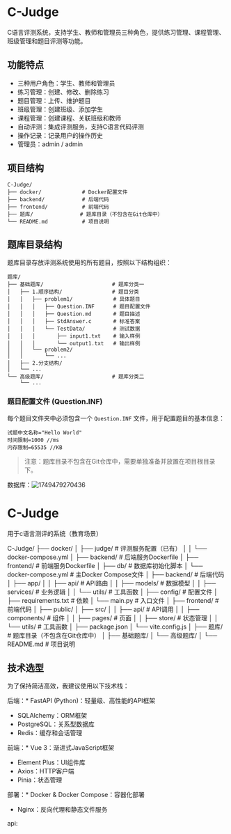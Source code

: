 # C-Judge

C语言评测系统，支持学生、教师和管理员三种角色，提供练习管理、课程管理、班级管理和题目评测等功能。

## 功能特点

- 三种用户角色：学生、教师和管理员
- 练习管理：创建、修改、删除练习
- 题目管理：上传、维护题目
- 班级管理：创建班级、添加学生
- 课程管理：创建课程、关联班级和教师
- 自动评测：集成评测服务，支持C语言代码评测
- 操作记录：记录用户的操作历史
- 管理员：admin / admin

## 项目结构

```
C-Judge/
├── docker/             # Docker配置文件
├── backend/            # 后端代码
├── frontend/           # 前端代码
├── 题库/               # 题库目录（不包含在Git仓库中）
└── README.md           # 项目说明
```

## 题库目录结构

题库目录存放评测系统使用的所有题目，按照以下结构组织：

```
题库/
├── 基础题库/                      # 题库分类一
│   ├── 1.顺序结构/                # 题目分类
│   │   ├── problem1/             # 具体题目
│   │   │   ├── Question.INF      # 题目配置文件
│   │   │   ├── Question.md       # 题目描述
│   │   │   ├── StdAnswer.c       # 标准答案
│   │   │   └── TestData/         # 测试数据
│   │   │       ├── input1.txt    # 输入样例
│   │   │       └── output1.txt   # 输出样例
│   │   └── problem2/
│   │       └── ...
│   ├── 2.分支结构/
│   └── ...
└── 高级题库/                      # 题库分类二
    └── ...
```

### 题目配置文件 (Question.INF)

每个题目文件夹中必须包含一个 `Question.INF` 文件，用于配置题目的基本信息：

```
试题中文名称="Hello World"
时间限制=1000 //ms
内存限制=65535 //KB
```

> 注意：题库目录不包含在Git仓库中，需要单独准备并放置在项目根目录下。

数据库：![1749479270436](image/README/1749479270436.png)

# C-Judge

用于c语言测评的系统（教育场景）

C-Judge/
├── docker/
│   ├── judge/                # 评测服务配置（已有）
│   │   └── docker-compose.yml
│   ├── backend/              # 后端服务Dockerfile
│   ├── frontend/             # 前端服务Dockerfile
│   ├── db/                   # 数据库初始化脚本
│   └── docker-compose.yml    # 主Docker Compose文件
│
├── backend/                  # 后端代码
│   ├── app/
│   │   ├── api/              # API路由
│   │   ├── models/           # 数据模型
│   │   ├── services/         # 业务逻辑
│   │   └── utils/            # 工具函数
│   ├── config/               # 配置文件
│   ├── requirements.txt      # 依赖
│   └── main.py               # 入口文件
│
├── frontend/                 # 前端代码
│   ├── public/
│   ├── src/
│   │   ├── api/              # API调用
│   │   ├── components/       # 组件
│   │   ├── pages/            # 页面
│   │   ├── store/            # 状态管理
│   │   └── utils/            # 工具函数
│   ├── package.json
│   └── vite.config.js
│
├── 题库/                     # 题库目录（不包含在Git仓库中）
│   ├── 基础题库/
│   └── 高级题库/
│
└── README.md                 # 项目说明

## 技术选型

为了保持简洁高效，我建议使用以下技术栈：

后端：* FastAPI (Python)：轻量级、高性能的API框架

* SQLAlchemy：ORM框架
* PostgreSQL：关系型数据库
* Redis：缓存和会话管理

前端：* Vue 3：渐进式JavaScript框架

* Element Plus：UI组件库
* Axios：HTTP客户端
* Pinia：状态管理

部署：* Docker & Docker Compose：容器化部署

* Nginx：反向代理和静态文件服务

api:
